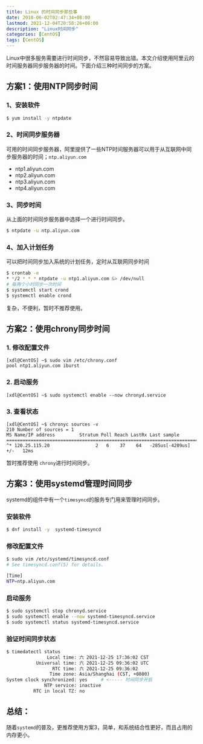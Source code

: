 ```yaml
---
title: Linux 的时间同步那些事
date: 2018-06-02T02:47:34+08:00
lastmod: 2021-12-04T20:58:26+08:00
description: "Linux时间同步"
categories: [CentOS]
tags: [CentOS]
---
```

Linux中很多服务需要进行时间同步，不然容易导致出错。本文介绍使用阿里云的时间服务器同步服务器的时间。下面介绍三种时间同步的方案。
<!--more-->

## 方案1：使用NTP同步时间

### 1、安装软件

```sh
$ yum install -y ntpdate
```

### 2、时间同步服务器
可用的时间同步服务器，阿里提供了一些NTP时间服务器可以用于从互联网中同步服务器的时间；`ntp.aliyun.com`

- ntp1.aliyun.com
- ntp2.aliyun.com
- ntp3.aliyun.com
- ntp4.aliyun.com

### 3、同步时间
从上面的时间同步服务器中选择一个进行时间同步。

```sh
$ ntpdate -u ntp.aliyun.com
```

### 4、加入计划任务
可以把时间同步加入系统的计划任务，定时从互联网同步时间

```sh
$ crontab -e
* */2 * * * ntpdate -u ntp1.aliyun.com &> /dev/null
# 每两个小时同步一次时间
$ systemctl start crond
$ systemctl enable crond
```

复杂，不便利，暂时不推荐使用。

## 方案2：使用chrony同步时间

### 1. 修改配置文件

```shell
[xdl@CentOS] ~$ sudo vim /etc/chrony.conf
pool ntp1.aliyun.com iburst
```

### 2. 启动服务

```shell
[xdl@CentOS] ~$ sudo systemctl enable --now chronyd.service
```

### 3. 查看状态

```shell
[xdl@CentOS] ~$ chronyc sources -v
210 Number of sources = 1
MS Name/IP address         Stratum Poll Reach LastRx Last sample
===============================================================================
^* 120.25.115.20                 2   6    37    64   -285us[-4209us] +/-   12ms
```

暂时推荐使用 `chrony`进行时间同步。

## 方案3：使用systemd管理时间同步

systemd的组件中有一个`timesyncd`的服务专门用来管理时间同步。

### 安装软件

```sh
$ dnf install -y  systemd-timesyncd
```

### 修改配置文件

```sh
$ sudo vim /etc/systemd/timesyncd.conf
# See timesyncd.conf(5) for details.

[Time]
NTP=ntp.aliyun.com
```

### 启动服务

```sh
$ sudo systemctl stop chronyd.service
$ sudo systemctl enable --now systemd-timesyncd.service
$ sudo systemctl status systemd-timesyncd.service
```

### 验证时间同步状态

```sh
$ timedatectl status
               Local time: 六 2021-12-25 17:36:02 CST
           Universal time: 六 2021-12-25 09:36:02 UTC
                 RTC time: 六 2021-12-25 09:36:02
                Time zone: Asia/Shanghai (CST, +0800)
System clock synchronized: yes     # <----- 时间同步开启
              NTP service: inactive
          RTC in local TZ: no
```

## 总结：

随着`systemd`的普及，更推荐使用方案3，简单，和系统结合性更好，而且占用的内存更小。
